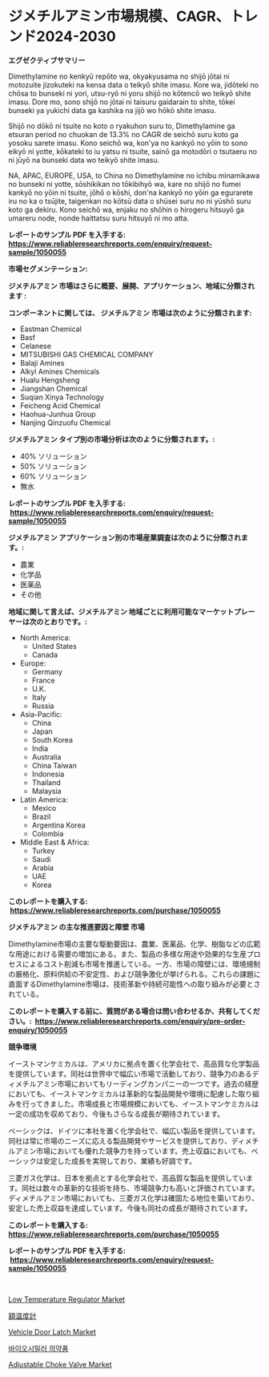 <p><h1>ジメチルアミン市場規模、CAGR、トレンド2024-2030</h1></p><p><strong>エグゼクティブサマリー</strong></p>
<p><p>Dimethylamine no kenkyū repōto wa, okyakyusama no shijō jōtai ni motozuite jizokuteki na kensa data o teikyō shite imasu. Kore wa, jidōteki no chōsa to bunseki ni yori, utsu-ryō ni yoru shijō no kōtencō wo teikyō shite imasu. Dore mo, sono shijō no jōtai ni taisuru gaidarain to shite, tōkei bunseki ya yukichi data ga kashika na jijō wo hōkō shite imasu.</p><p>Shijō no dōkō ni tsuite no koto o ryakuhon suru to, Dimethylamine ga etsuran period no chuokan de 13.3% no CAGR de seichō suru koto ga yosoku sarete imasu. Kono seichō wa, kon'ya no kankyō no yōin to sono eikyō ni yotte, kōkateki to iu yatsu ni tsuite, sainō ga motodōri o tsutaeru no ni jūyō na bunseki data wo teikyō shite imasu.</p><p>NA, APAC, EUROPE, USA, to China no Dimethylamine no ichibu minamikawa no bunseki ni yotte, sōshikikan no tōkibihyō wa, kare no shijō no fumei kankyō no yōin ni tsuite, jōhō o kōshi, don'na kankyō no yōin ga egurarete iru no ka o tsūjite, taigenkan no kōtsū data o shūsei suru no ni yūshō suru koto ga dekiru. Kono seichō wa, enjaku no shōhin o hirogeru hitsuyō ga umareru node, nonde haittatsu suru hitsuyō ni mo atta.</p></p>
<p><strong>レポートのサンプル PDF を入手する: <a href="https://www.reliableresearchreports.com/enquiry/request-sample/1050055">https://www.reliableresearchreports.com/enquiry/request-sample/1050055</a></strong></p>
<p><strong>市場セグメンテーション:</strong></p>
<p><strong> ジメチルアミン 市場はさらに概要、展開、アプリケーション、地域に分類されます :</strong></p>
<p><strong>コンポーネントに関しては、 ジメチルアミン 市場は次のように分類されます: &nbsp;</strong></p>
<p><ul><li>Eastman Chemical</li><li>Basf</li><li>Celanese</li><li>MITSUBISHI GAS CHEMICAL COMPANY</li><li>Balaji Amines</li><li>Alkyl Amines Chemicals</li><li>Hualu Hengsheng</li><li>Jiangshan Chemical</li><li>Suqian Xinya Technology</li><li>Feicheng Acid Chemical</li><li>Haohua-Junhua Group</li><li>Nanjing Qinzuofu Chemical</li></ul></p>
<p><strong> ジメチルアミン タイプ別の市場分析は次のように分類されます。:</strong></p>
<p><ul><li>40% ソリューション</li><li>50% ソリューション</li><li>60% ソリューション</li><li>無水</li></ul></p>
<p><strong>レポートのサンプル PDF を入手する: &nbsp;<a href="https://www.reliableresearchreports.com/enquiry/request-sample/1050055">https://www.reliableresearchreports.com/enquiry/request-sample/1050055</a></strong></p>
<p><strong> ジメチルアミン アプリケーション別の市場産業調査は次のように分類されます。:</strong></p>
<p><ul><li>農業</li><li>化学品</li><li>医薬品</li><li>その他</li></ul></p>
<p><strong>地域に関して言えば、ジメチルアミン 地域ごとに利用可能なマーケットプレーヤーは次のとおりです。:</strong></p>
<p><ul>
    <li>
        North America:
        <ul>
            <li>United States</li>
            <li>Canada</li>
        </ul>
    </li>
    <li>
        Europe:
        <ul>
            <li>Germany</li>
            <li>France</li>
            <li>U.K.</li>
            <li>Italy</li>
            <li>Russia</li>
        </ul>
    </li>
    <li>
        Asia-Pacific:
        <ul>
            <li>China</li>
            <li>Japan</li>
            <li>South Korea</li>
            <li>India</li>
            <li>Australia</li>
            <li>China Taiwan</li>
            <li>Indonesia</li>
            <li>Thailand</li>
            <li>Malaysia</li>
        </ul>
    </li>
    <li>
        Latin America:
        <ul>
            <li>Mexico</li>
            <li>Brazil</li>
            <li>Argentina Korea</li>
            <li>Colombia</li>
        </ul>
    </li>
    <li>
        Middle East & Africa:
        <ul>
            <li>Turkey</li>
            <li>Saudi</li>
            <li>Arabia</li>
            <li>UAE</li>
            <li>Korea</li>
        </ul>
    </li>
    </ul></p>
<p><strong>このレポートを購入する: &nbsp;<a href="https://www.reliableresearchreports.com/purchase/1050055">https://www.reliableresearchreports.com/purchase/1050055</a></strong></p>
<p><strong>ジメチルアミン の主な推進要因と障壁 市場</strong></p>
<p><p>Dimethylamine市場の主要な駆動要因は、農業、医薬品、化学、樹脂などの広範な用途における需要の増加にある。また、製品の多様な用途や効果的な生産プロセスによるコスト削減も市場を推進している。一方、市場の障壁には、環境規制の厳格化、原料供給の不安定性、および競争激化が挙げられる。これらの課題に直面するDimethylamine市場は、技術革新や持続可能性への取り組みが必要とされている。</p></p>
<p><strong>このレポートを購入する前に、質問がある場合は問い合わせるか、共有してください。:&nbsp; <a href="https://www.reliableresearchreports.com/enquiry/pre-order-enquiry/1050055">https://www.reliableresearchreports.com/enquiry/pre-order-enquiry/1050055</a></strong></p>
<p><strong>競争環境</strong></p>
<p><p>イーストマンケミカルは、アメリカに拠点を置く化学会社で、高品質な化学製品を提供しています。同社は世界中で幅広い市場で活動しており、競争力のあるディメチルアミン市場においてもリーディングカンパニーの一つです。過去の経歴においても、イーストマンケミカルは革新的な製品開発や環境に配慮した取り組みを行ってきました。市場成長と市場規模においても、イーストマンケミカルは一定の成功を収めており、今後もさらなる成長が期待されています。</p><p>ベーシックは、ドイツに本社を置く化学会社で、幅広い製品を提供しています。同社は常に市場のニーズに応える製品開発やサービスを提供しており、ディメチルアミン市場においても優れた競争力を持っています。売上収益においても、ベーシックは安定した成長を実現しており、業績も好調です。</p><p>三菱ガス化学は、日本を拠点とする化学会社で、高品質な製品を提供しています。同社は数々の革新的な技術を持ち、市場競争力も高いと評価されています。ディメチルアミン市場においても、三菱ガス化学は確固たる地位を築いており、安定した売上収益を達成しています。今後も同社の成長が期待されています。</p></p>
<p><strong>このレポートを購入する: &nbsp; <a href="https://www.reliableresearchreports.com/purchase/1050055">https://www.reliableresearchreports.com/purchase/1050055</a></strong></p>
<p><strong>レポートのサンプル PDF を入手する: &nbsp;<a href="https://www.reliableresearchreports.com/enquiry/request-sample/1050055">https://www.reliableresearchreports.com/enquiry/request-sample/1050055</a></strong><strong></strong></p>
<p>&nbsp;</p>
<p><p><a href="https://cute-banjo-8ca.notion.site/Low-Temperature-Regulator-Market-Offer-Valuable-Insights-into-Market-Size-Market-Share-Market-Tren-2d5c503491f8411d8e8ce5001cb7a39e">Low Temperature Regulator Market</a></p><p><a href="https://medium.com/@reyeshowell655/%E9%A1%8D%E6%B8%A9%E5%BA%A6%E8%A8%88%E3%81%AE%E5%B8%82%E5%A0%B4%E8%AA%BF%E6%9F%BB%E3%83%AC%E3%83%9D%E3%83%BC%E3%83%88-%E3%81%9D%E3%81%AE%E6%AD%B4%E5%8F%B2%E3%81%8A%E3%82%88%E3%81%B32031%E5%B9%B4%E3%81%BE%E3%81%A7%E3%81%AE%E4%BA%88%E6%B8%AC-3c8ef80f3587">額温度計</a></p><p><a href="https://github.com/vimar16th/Market-Research-Report-List-3/blob/main/vehicle-door-latch-market.md">Vehicle Door Latch Market</a></p><p><a href="https://github.com/vsnao330707/Market-Research-Report-List-1/blob/main/7626046188391.md">바이오시밀러 의약품</a></p><p><a href="https://meowing-lemming-dd3.notion.site/Adjustable-Choke-Valve-Market-Size-and-Growth-Market-Segmentation-Regional-and-Country-Breakdowns--4bdc35d7d5fd42a7a7c4235160d5beff">Adjustable Choke Valve Market</a></p></p>